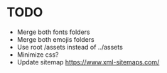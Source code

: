 # TODO

- Merge both fonts folders
- Merge both emojis folders
- Use root /assets instead of ../assets
- Minimize css?
- Update sitemap https://www.xml-sitemaps.com/
